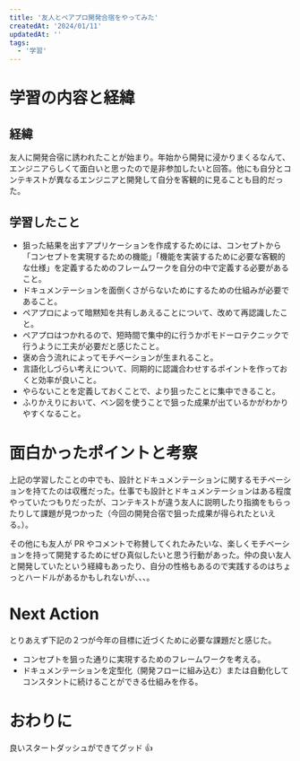 ```yaml
---
title: '友人とペアプロ開発合宿をやってみた'
createdAt: '2024/01/11'
updatedAt: ''
tags:
  - '学習'
---
```


# 学習の内容と経緯

## 経緯

友人に開発合宿に誘われたことが始まり。年始から開発に浸かりまくるなんて、エンジニアらしくて面白いと思ったので是非参加したいと回答。他にも自分とコンテキストが異なるエンジニアと開発して自分を客観的に見ることも目的だった。

## 学習したこと

- 狙った結果を出すアプリケーションを作成するためには、コンセプトから「コンセプトを実現するための機能」「機能を実装するために必要な客観的な仕様」を定義するためのフレームワークを自分の中で定義する必要があること。
- ドキュメンテーションを面倒くさがらないためにするための仕組みが必要であること。
- ペアプロによって暗黙知を共有しあえることについて、改めて再認識したこと。
- ペアプロはつかれるので、短時間で集中的に行うかポモドーロテクニックで行うように工夫が必要だと感じたこと。
- 褒め合う流れによってモチベーションが生まれること。
- 言語化しづらい考えについて、同期的に認識合わせするポイントを作っておくと効率が良いこと。
- やらないことを定義しておくことで、より狙ったことに集中できること。
- ふりかえりにおいて、ベン図を使うことで狙った成果が出ているかがわかりやすくなること。

# 面白かったポイントと考察

上記の学習したことの中でも、設計とドキュメンテーションに関するモチベーションを持てたのは収穫だった。仕事でも設計とドキュメンテーションはある程度やっていたつもりだったが、コンテキストが違う友人に説明したり指摘をもらったりして課題が見つかった（今回の開発合宿で狙った成果が得られたといえる。）。

その他にも友人が PR やコメントで称賛してくれたみたいな、楽しくモチベーションを持って開発するためにぜひ真似したいと思う行動があった。仲の良い友人と開発していたという経緯もあったり、自分の性格もあるので実践するのはちょっとハードルがあるかもしれないが、、、。

# Next Action

とりあえず下記の２つが今年の目標に近づくために必要な課題だと感じた。

- コンセプトを狙った通りに実現するためのフレームワークを考える。
- ドキュメンテーションを定型化（開発フローに組み込む）または自動化してコンスタントに続けることができる仕組みを作る。

# おわりに

良いスタートダッシュができてグッド 👍
